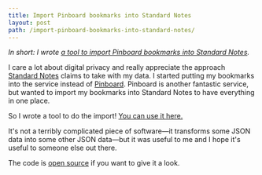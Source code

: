 ```yaml
---
title: Import Pinboard bookmarks into Standard Notes
layout: post
path: /import-pinboard-bookmarks-into-standard-notes/
---
```


_In short: I wrote [a tool to import Pinboard bookmarks into Standard Notes](https://evanhahn.com/tape/pinboard-to-standard-notes/)._

I care a lot about digital privacy and really appreciate the approach [Standard Notes](https://standardnotes.org/) claims to take with my data. I started putting my bookmarks into the service instead of [Pinboard](https://pinboard.in/). Pinboard is another fantastic service, but wanted to import my bookmarks into Standard Notes to have everything in one place.

So I wrote a tool to do the import! [You can use it here.](https://evanhahn.com/tape/pinboard-to-standard-notes/)

It's not a terribly complicated piece of software—it transforms some JSON data into some other JSON data—but it was useful to me and I hope it's useful to someone else out there.

The code is [open source](https://github.com/EvanHahn/import-pinboard-to-standard-notes) if you want to give it a look.
